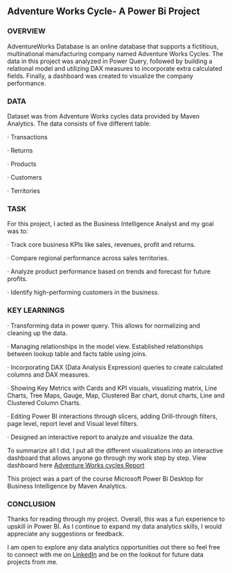## Adventure Works Cycle- A Power Bi Project


### OVERVIEW
AdventureWorks Database is an online database that supports a fictitious, multinational manufacturing company named Adventure Works Cycles. The data in this project was analyzed in Power Query, followed by building a relational model and utilizing DAX measures to incorporate extra calculated fields. Finally, a dashboard was created to visualize the company performance.

### DATA
Dataset was from Adventure Works cycles data provided by Maven Analytics. The data consists of five different table:

·      Transactions

·      Returns

·      Products

·      Customers

·      Territories

### TASK

For this project, I acted as the Business Intelligence Analyst and my goal was to:

·      Track core business KPIs like sales, revenues, profit and returns.

·      Compare regional performance across sales territories.

·      Analyze product performance based on trends and forecast for future profits.

·      Identify high-performing customers in the business.

### KEY LEARNINGS

·      Transforming data in power query. This allows for normalizing and cleaning up the data.

·      Managing relationships in the model view. Established relationships between lookup table and facts table using joins.

·      Incorporating DAX (Data Analysis Expression) queries to create calculated columns and DAX measures.

·      Showing Key Metrics with Cards and KPI visuals, visualizing matrix, Line Charts, Tree Maps, Gauge, Map, Clustered Bar chart, donut charts, Line and Clustered Column Charts.

·      Editing Power BI interactions through slicers, adding Drill-through filters, page level, report level and Visual level filters.

·      Designed an interactive report to analyze and visualize the data.


 To summarize all I did, I put all the different visualizations into an interactive dashboard that allows anyone go through my work step by step. View dashboard here [Adventure Works cycles Report]( https://app.powerbi.com/groups/me/reports/3d732218-71ad-4bb2-90d3-e9c9a0b4d563?redirectedFromSignup=1)

This project was a part of the course Microsoft Power Bi Desktop for Business Intelligence by Maven Analytics.

### CONCLUSION

Thanks for reading through my project. Overall, this was a fun experience to upskill in Power BI. As I continue to expand my data analytics skills, I would appreciate any suggestions or feedback.


I am open to explore any data analytics opportunities out there so feel free to connect with me on [LinkedIn](www.linkedin.com/in/tolulope-akinmoju) and be on the lookout for future data projects from me.
